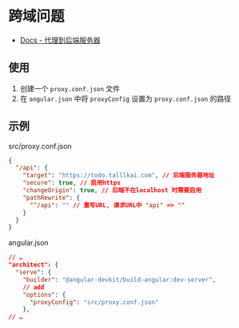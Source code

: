 # 跨域问题

- [Docs - 代理到后端服务器](https://angular.cn/guide/build#proxying-to-a-backend-server)

## 使用

1. 创建一个 `proxy.conf.json` 文件
2. 在 `angular.json` 中将 `proxyConfig` 设置为 `proxy.conf.json` 的路径

## 示例

src/proxy.conf.json

```json
{
  "/api": {
    "target": "https://todo.talllkai.com", // 后端服务器地址
    "secure": true, // 启用https
    "changeOrigin": true, // 后端不在localhost 时需要启用
    "pathRewrite": {
      "^/api": "" // 重写URL, 请求URL中 "api" => ""
    }
  }
}
```

angular.json

```json
// …
"architect": {
  "serve": {
    "builder": "@angular-devkit/build-angular:dev-server",
    // add
    "options": {
      "proxyConfig": "src/proxy.conf.json"
    },
// …
```

